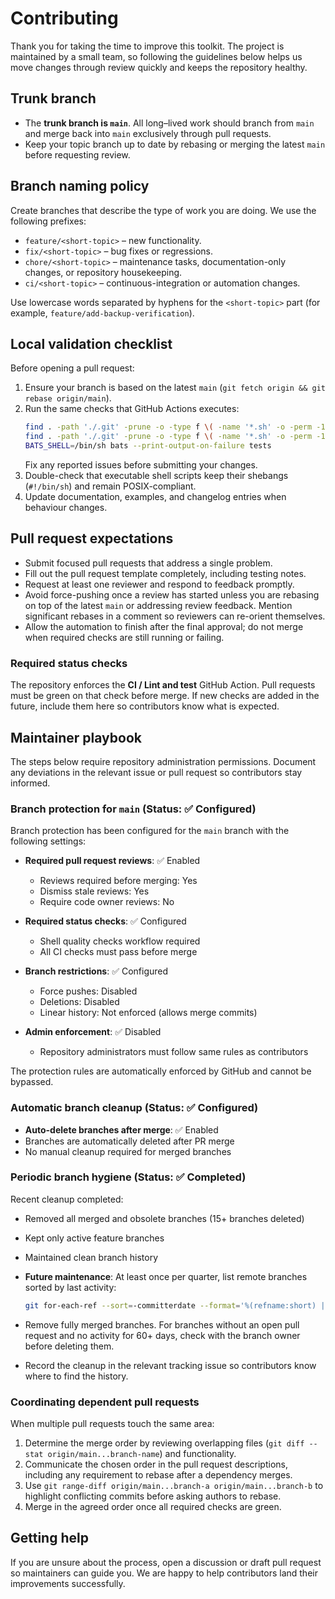 # Contributing

Thank you for taking the time to improve this toolkit. The project is maintained by a small team, so following the guidelines below helps us move changes through review quickly and keeps the repository healthy.

## Trunk branch

- The **trunk branch is `main`**. All long–lived work should branch from `main` and merge back into `main` exclusively through pull requests.
- Keep your topic branch up to date by rebasing or merging the latest `main` before requesting review.

## Branch naming policy

Create branches that describe the type of work you are doing. We use the following prefixes:

- `feature/<short-topic>` – new functionality.
- `fix/<short-topic>` – bug fixes or regressions.
- `chore/<short-topic>` – maintenance tasks, documentation-only changes, or repository housekeeping.
- `ci/<short-topic>` – continuous-integration or automation changes.

Use lowercase words separated by hyphens for the `<short-topic>` part (for example, `feature/add-backup-verification`).

## Local validation checklist

Before opening a pull request:

1. Ensure your branch is based on the latest `main` (`git fetch origin && git rebase origin/main`).
2. Run the same checks that GitHub Actions executes:
   ```sh
   find . -path './.git' -prune -o -type f \( -name '*.sh' -o -perm -111 \) -print0 | xargs -0 -r shellcheck -s sh --config-file=.shellcheckrc
   find . -path './.git' -prune -o -type f \( -name '*.sh' -o -perm -111 \) -print0 | xargs -0 -r shfmt -d -i 2 -bn -ci -sr
   BATS_SHELL=/bin/sh bats --print-output-on-failure tests
   ```
   Fix any reported issues before submitting your changes.
3. Double-check that executable shell scripts keep their shebangs (`#!/bin/sh`) and remain POSIX-compliant.
4. Update documentation, examples, and changelog entries when behaviour changes.

## Pull request expectations

- Submit focused pull requests that address a single problem.
- Fill out the pull request template completely, including testing notes.
- Request at least one reviewer and respond to feedback promptly.
- Avoid force-pushing once a review has started unless you are rebasing on top of the latest `main` or addressing review feedback. Mention significant rebases in a comment so reviewers can re-orient themselves.
- Allow the automation to finish after the final approval; do not merge when required checks are still running or failing.

### Required status checks

The repository enforces the **CI / Lint and test** GitHub Action. Pull requests must be green on that check before merge. If new checks are added in the future, include them here so contributors know what is expected.

## Maintainer playbook

The steps below require repository administration permissions. Document any deviations in the relevant issue or pull request so contributors stay informed.

### Branch protection for `main` (Status: ✅ Configured)

Branch protection has been configured for the `main` branch with the following settings:

- **Required pull request reviews**: ✅ Enabled
  - Reviews required before merging: Yes
  - Dismiss stale reviews: Yes
  - Require code owner reviews: No

- **Required status checks**: ✅ Configured
  - Shell quality checks workflow required
  - All CI checks must pass before merge

- **Branch restrictions**: ✅ Configured
  - Force pushes: Disabled
  - Deletions: Disabled
  - Linear history: Not enforced (allows merge commits)

- **Admin enforcement**: ✅ Disabled
  - Repository administrators must follow same rules as contributors

The protection rules are automatically enforced by GitHub and cannot be bypassed.

### Automatic branch cleanup (Status: ✅ Configured)

- **Auto-delete branches after merge**: ✅ Enabled
- Branches are automatically deleted after PR merge
- No manual cleanup required for merged branches

### Periodic branch hygiene (Status: ✅ Completed)

Recent cleanup completed:
- Removed all merged and obsolete branches (15+ branches deleted)
- Kept only active feature branches
- Maintained clean branch history

- **Future maintenance**: At least once per quarter, list remote branches sorted by last activity:
  ```sh
  git for-each-ref --sort=-committerdate --format='%(refname:short) | %(committerdate:short)' refs/remotes/origin
  ```
- Remove fully merged branches. For branches without an open pull request and no activity for 60+ days, check with the branch owner before deleting them.
- Record the cleanup in the relevant tracking issue so contributors know where to find the history.

### Coordinating dependent pull requests

When multiple pull requests touch the same area:

1. Determine the merge order by reviewing overlapping files (`git diff --stat origin/main...branch-name`) and functionality.
2. Communicate the chosen order in the pull request descriptions, including any requirement to rebase after a dependency merges.
3. Use `git range-diff origin/main...branch-a origin/main...branch-b` to highlight conflicting commits before asking authors to rebase.
4. Merge in the agreed order once all required checks are green.

## Getting help

If you are unsure about the process, open a discussion or draft pull request so maintainers can guide you. We are happy to help contributors land their improvements successfully.
